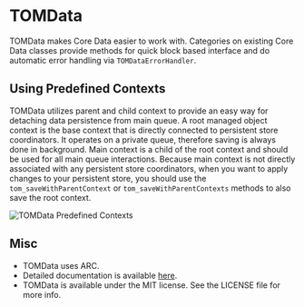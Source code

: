 TOMData
=======

TOMData makes Core Data easier to work with. Categories on existing Core Data classes provide methods for quick block based interface and do automatic error handling via `TOMDataErrorHandler`.

Using Predefined Contexts
-------------------------

TOMData utilizes parent and child context to provide an easy way for detaching data persistence from main queue. A root managed object context is the base context that is directly connected to persistent store coordinators. It operates on a private queue, therefore saving is always done in background. Main context is a child of the root context and should be used for all main queue interactions. Because main context is not directly associated with any persistent store coordinators, when you want to apply changes to your persistent store, you should use the `tom_saveWithParentContext` or `tom_saveWithParentContexts` methods to also save the root context.

![TOMData Predefined Contexts](http://f.cl.ly/items/0C0g3R362k3z1h3P1Q3c/TOMData.png "TOMData Predefined Contexts")

Misc
----

* TOMData uses ARC.
* Detailed documentation is available [here](http://tomazsh.github.com/TOMData/).
* TOMData is available under the MIT license. See the LICENSE file for more info.